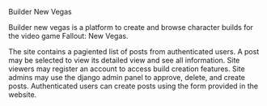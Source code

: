 Builder New Vegas


Builder new vegas is a platform to create and browse character builds for the video game Fallout: New Vegas.


The site contains a pagiented list of posts from authenticated users. A post may be selected to view its detailed view and see all information. Site viewers may register an account to access build creation features.
Site admins may use the django admin panel to approve, delete, and create posts. Authenticated users can create posts using the form provided in the website.